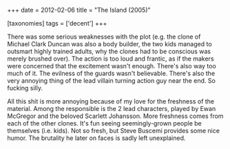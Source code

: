+++
date = 2012-02-06
title = "The Island (2005)"

[taxonomies]
tags = ['decent']
+++

There was some serious weaknesses with the plot (e.g. the clone of
Michael Clark Duncan was also a body builder, the two kids managed to
outsmart highly trained adults, why the clones had to be conscious was
merely brushed over). The action is too loud and frantic, as if the
makers were concerned that the excitement wasn\'t enough. There\'s also
way too much of it. The evilness of the guards wasn\'t believable.
There\'s also the very annoying thing of the lead villain turning action
guy near the end. So fucking silly.

All this shit is more annoying because of my love for the freshness of
the material. Among the responsible is the 2 lead characters, played by
Ewan McGregor and the beloved Scarlett Johansson. More freshness comes
from each of the other clones. It\'s fun seeing seemingly-grown people
be themselves (i.e. kids). Not so fresh, but Steve Buscemi provides some
nice humor. The brutality he later on faces is sadly left unexplained.
